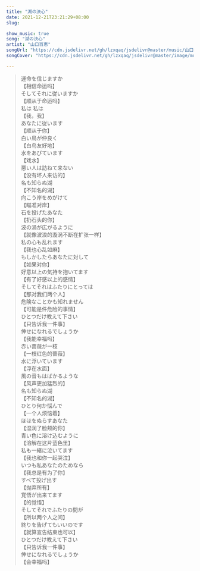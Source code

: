```yaml
---
title: "湖の決心"
date: 2021-12-21T23:21:29+08:00
slug: 

show_music: true
song: "湖の決心"
artist: "山口百恵"
songUrl: "https://cdn.jsdelivr.net/gh/lzxqaq/jsdelivr@master/music/山口百恵 - 湖の決心.mp3"
songCover: "https://cdn.jsdelivr.net/gh/lzxqaq/jsdelivr@master/image/music/山口百恵・秋桜.jpg"

---
```


> 運命を信じますか  
> 【相信命运吗】  
> そしてそれに従いますか  
> 【顺从于命运吗】  
> 私は 私は  
> 【我，我】  
> あなたに従います  
> 【顺从于你】  
> 白い鳥が仲良く  
> 【白鸟友好地】  
> 水をあびています  
> 【戏水】  
> 悪い人は訪ねて来ない  
> 【没有坏人来访的】  
> 名も知らぬ湖  
> 【不知名的湖】   
> 向こう岸をめがけて  
> 【瞄准对岸】  
> 石を投げたあなた  
> 【扔石头的你】  
> 波の渦が広がるように   
> 【就像波浪的漩涡不断在扩张一样】  
> 私の心も乱れます  
> 【我也心乱如麻】  
> もしかしたらあなたに対して  
> 【如果对你】  
> 好意以上の気持を抱いてます  
> 【有了好感以上的感情】  
> そしてそれはふたりにとっては  
> 【那对我们两个人】  
> 危険なことかも知れません  
> 【可能是件危险的事情】   
> ひとつだけ教えて下さい  
> 【只告诉我一件事】  
> 倖せになれるでしょうか  
> 【我能幸福吗】  
> 赤い薔薇が一枝  
> 【一枝红色的蔷薇】    
> 水に浮いています  
> 【浮在水面】  
> 風の音もはばかるような  
> 【风声更加猛烈的】  
> 名も知らぬ湖  
> 【不知名的湖】  
> ひとり何か悩んで  
> 【一个人烦恼着】  
> ほほをぬらすあなた  
> 【湿润了脸颊的你】   
> 青い色に溶け込むように  
> 【溶解在这片蓝色里】  
> 私も一緒に泣いてます  
> 【我也和你一起哭泣】   
> いつも私あなたのためなら  
> 【我总是有为了你】  
> すべて投げ出す  
> 【抛弃所有】  
> 覚悟が出来てます  
> 【的觉悟】  
> そしてそれでふたりの間が  
> 【所以两个人之间】  
> 終りを告げてもいいのです  
> 【就算宣告结束也可以】  
> ひとつだけ教えて下さい  
> 【只告诉我一件事】  
> 倖せになれるでしょうか  
> 【会幸福吗】  
 